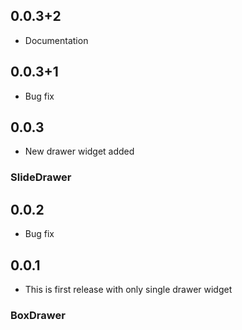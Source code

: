 ## 0.0.3+2

* Documentation

## 0.0.3+1

* Bug fix

## 0.0.3

* New drawer widget added
### SlideDrawer

## 0.0.2

* Bug fix

## 0.0.1

* This is first release with only single drawer widget
### BoxDrawer 

